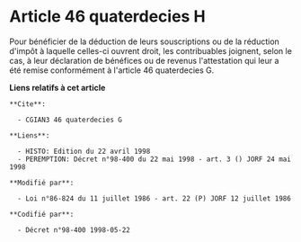 # Article 46 quaterdecies H

Pour bénéficier de la déduction de leurs souscriptions ou de la réduction d'impôt à laquelle celles-ci ouvrent droit, les
contribuables joignent, selon le cas, à leur déclaration de bénéfices ou de revenus l'attestation qui leur a été remise
conformément à l'article 46 quaterdecies G.

**Liens relatifs à cet article**

	**Cite**:

	  - CGIAN3 46 quaterdecies G

	**Liens**:

	  - HISTO: Edition du 22 avril 1998
	  - PEREMPTION: Décret n°98-400 du 22 mai 1998 - art. 3 () JORF 24 mai 1998

	**Modifié par**:

	  - Loi n°86-824 du 11 juillet 1986 - art. 22 (P) JORF 12 juillet 1986

	**Codifié par**:

	  - Décret n°98-400 1998-05-22
